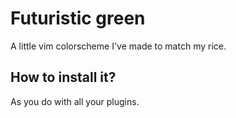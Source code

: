 # Futuristic green

A little vim colorscheme I've made to match my rice.

## How to install it?

As you do with all your plugins.
